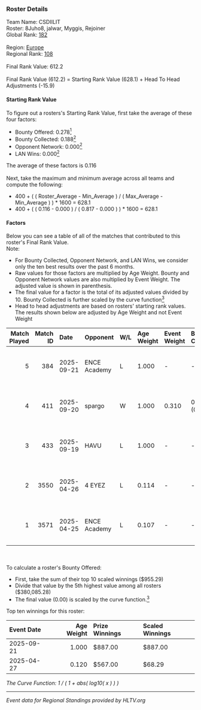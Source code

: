 ### Roster Details<br />
Team Name: CSDIILIT<br />
Roster: 8Juho8, jalwar, Myggis, Rejoiner<br />
Global Rank: [182](../../standings_global_2025_10_06.md)<br />
<br />
Region: [Europe]( ../../standings_europe_2025_10_06.md)<br />
Regional Rank: [108]( ../../standings_europe_2025_10_06.md)<br />
<br />
Final Rank Value:  612.2<br />
<br />
Final Rank Value (612.2) = Starting Rank Value (628.1) + Head To Head Adjustments (-15.9)<br />

#### Starting Rank Value<br />
To figure out a rosters's Starting Rank Value, first take the average of these four factors:<br />
- Bounty Offered: 0.278[<sup>1</sup>](#table2)
- Bounty Collected: 0.188[<sup>2</sup>](#table1)
- Opponent Network: 0.000[<sup>2</sup>](#table1)
- LAN Wins: 0.000[<sup>2</sup>](#table1)

The average of these factors is 0.116<br />
<br />
Next, take the maximum and minimum average across all teams and compute the following:<br />
- 400 + ( ( Roster_Average - Min_Average ) / ( Max_Average - Min_Average ) ) * 1600 = 628.1
- 400 + ( ( 0.116 - 0.000 ) / ( 0.817 - 0.000 ) ) * 1600 = 628.1


#### Factors<br />
Below you can see a table of all of the matches that contributed to this roster's Final Rank Value.<br />
Note:<br />

- For Bounty Collected, Opponent Network, and LAN Wins, we consider only the ten best results over the past 6 months.
- Raw values for those factors are multiplied by Age Weight. Bounty and Opponent Network values are also multiplied by Event Weight. The adjusted value is shown in parenthesis.
- The final value for a factor is the total of its adjusted values divided by 10. Bounty Collected is further scaled by the curve function[<sup>3</sup>](#curveFunction)
- Head to head adjustments are based on rosters' starting rank values. The results shown below are adjusted by Age Weight and not Event Weight
<span id="table1"></span><br />


| Match Played | Match ID | Date       | Opponent     | W/L | Age Weight | Event Weight | Bounty Collected | Opponent Network | LAN Wins  | H2H Adj. | Roster                                   |
| -: | -: | :- | :- | :- | :- | :- | :- | :- | :- | -: | :- |
|            5 |      384 | 2025-09-21 | ENCE Academy | L   | 1.000      | -            | -                | -                | -         |   -11.49 | 8Juho8, jalwar, joeski, Myggis, Rejoiner |
|            4 |      411 | 2025-09-20 | spargo       | W   | 1.000      | 0.310        | 0.002 (0.000)    | 0.000 (0.000)    | 0 (0.000) |    11.33 | 8Juho8, jalwar, joeski, Myggis, Rejoiner |
|            3 |      433 | 2025-09-19 | HAVU         | L   | 1.000      | -            | -                | -                | -         |   -12.54 | 8Juho8, jalwar, joeski, Myggis, Rejoiner |
|            2 |     3550 | 2025-04-26 | 4 EYEZ       | L   | 0.114      | -            | -                | -                | -         |    -2.00 | 8Juho8, Heke, jalwar, Myggis, Rejoiner   |
|            1 |     3571 | 2025-04-25 | ENCE Academy | L   | 0.107      | -            | -                | -                | -         |    -1.23 | 8Juho8, Heke, jalwar, Myggis, Rejoiner   |

<br />
<span id="table2"></span><br />
To calculate a roster's Bounty Offered:<br />

- First, take the sum of their top 10 scaled winnings ($955.29)
- Divide that value by the 5th highest value among all rosters ($380,085.28)
- The final value (0.00) is scaled by the curve function.[<sup>3</sup>](#curveFunction)

Top ten winnings for this roster:<br />

| Event Date | Age Weight | Prize Winnings | Scaled Winnings |
| :- | -: | :- | :- |
| 2025-09-21 |      1.000 | $887.00        | $887.00         |
| 2025-04-27 |      0.120 | $567.00        | $68.29          |


<span id="curveFunction"></span>_The Curve Function: 1 / ( 1 + abs( log10( x ) ) )_<br />

---
_Event data for Regional Standings provided by HLTV.org_<br />
